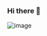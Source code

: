 ### Hi there 👋

<!--
**sireeshdevaraj/sireeshdevaraj** is a ✨ _special_ ✨ repository because its `README.md` (this file) appears on your GitHub profile.

Here are some ideas to get you started:


- 🌱 I’m currently learning JS
- 💬 Ask me about anything
- 📫 How to reach me: [Website](https://sirdevhub.xyz)
- 😄 Pronouns: He/Him

-->
![image](https://user-images.githubusercontent.com/65805722/133915778-8a404360-619e-49c2-830c-c156ea785e10.png)
